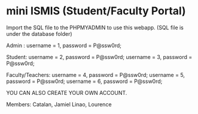 # mini ISMIS (Student/Faculty Portal)
Import the SQL file to the PHPMYADMIN to use this webapp. (SQL file is under the database folder)

Admin : username = 1, password = P@ssw0rd;

Student: username = 2, password = P@ssw0rd;
         username = 3, password = P@ssw0rd;

Faculty/Teachers: username = 4, password = P@ssw0rd;
                  username = 5, password = P@ssw0rd;
                  username = 6, password = P@ssw0rd;

YOU CAN ALSO CREATE YOUR OWN ACCOUNT.

Members: Catalan, Jamiel
         Linao, Lourence
